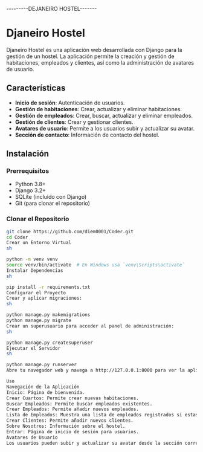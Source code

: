 ---------DEJANEIRO HOSTEL------- 

# Djaneiro Hostel

Djaneiro Hostel es una aplicación web desarrollada con Django para la gestión de un hostel. La aplicación permite la creación y gestión de habitaciones, empleados y clientes, así como la administración de avatares de usuario.

## Características

- **Inicio de sesión**: Autenticación de usuarios.
- **Gestión de habitaciones**: Crear, actualizar y eliminar habitaciones.
- **Gestión de empleados**: Crear, buscar, actualizar y eliminar empleados.
- **Gestión de clientes**: Crear y gestionar clientes.
- **Avatares de usuario**: Permite a los usuarios subir y actualizar su avatar.
- **Sección de contacto**: Información de contacto del hostel.

## Instalación

### Prerrequisitos

- Python 3.8+
- Django 3.2+
- SQLite (incluido con Django)
- Git (para clonar el repositorio)

### Clonar el Repositorio

```sh
git clone https://github.com/diem0001/Coder.git
cd Coder
Crear un Entorno Virtual
sh

python -m venv venv
source venv/bin/activate  # En Windows usa `venv\Scripts\activate`
Instalar Dependencias
sh

pip install -r requirements.txt
Configurar el Proyecto
Crear y aplicar migraciones:
sh

python manage.py makemigrations
python manage.py migrate
Crear un superusuario para acceder al panel de administración:
sh

python manage.py createsuperuser
Ejecutar el Servidor
sh

python manage.py runserver
Abre tu navegador web y navega a http://127.0.0.1:8000 para ver la aplicación en acción.

Uso
Navegación de la Aplicación
Inicio: Página de bienvenida.
Crear Cuartos: Permite crear nuevas habitaciones.
Buscar Empleados: Permite buscar empleados existentes.
Crear Empleados: Permite añadir nuevos empleados.
Lista de Empleados: Muestra una lista de empleados registrados si estas logueado con un superuser podes editar los empleados. el superuser ya creado tiene estas credenciales: usuario: David (D mayuscula) contraseña: david1234. 
Crear Clientes: Permite añadir nuevos clientes.
Sobre Nosotros: Información sobre el hostel.
Entrar: Página de inicio de sesión para usuarios.
Avatares de Usuario
Los usuarios pueden subir y actualizar su avatar desde la sección correspondiente.